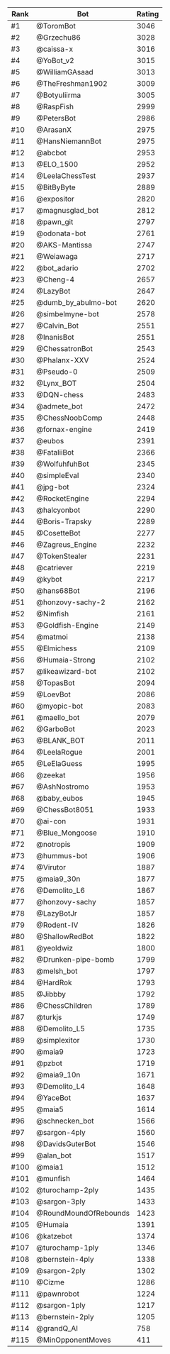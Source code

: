 Rank|Bot|Rating
---|---|---
#1|@ToromBot|3046
#2|@Grzechu86|3028
#3|@caissa-x|3016
#4|@YoBot_v2|3015
#5|@WilliamGAsaad|3013
#6|@TheFreshman1902|3009
#7|@Botyuliirma|3005
#8|@RaspFish|2999
#9|@PetersBot|2986
#10|@ArasanX|2975
#11|@HansNiemannBot|2975
#12|@abcbot|2953
#13|@ELO_1500|2952
#14|@LeelaChessTest|2937
#15|@BitByByte|2889
#16|@expositor|2820
#17|@magnusglad_bot|2812
#18|@pawn_git|2797
#19|@odonata-bot|2761
#20|@AKS-Mantissa|2747
#21|@Weiawaga|2717
#22|@bot_adario|2702
#23|@Cheng-4|2657
#24|@LazyBot|2647
#25|@dumb_by_abulmo-bot|2620
#26|@simbelmyne-bot|2578
#27|@Calvin_Bot|2551
#28|@InanisBot|2551
#29|@ChessatronBot|2543
#30|@Phalanx-XXV|2524
#31|@Pseudo-0|2509
#32|@Lynx_BOT|2504
#33|@DQN-chess|2483
#34|@admete_bot|2472
#35|@ChessNoobComp|2448
#36|@fornax-engine|2419
#37|@eubos|2391
#38|@FataliiBot|2366
#39|@WolfuhfuhBot|2345
#40|@simpleEval|2340
#41|@jpg-bot|2324
#42|@RocketEngine|2294
#43|@halcyonbot|2290
#44|@Boris-Trapsky|2289
#45|@CosetteBot|2277
#46|@Zagreus_Engine|2232
#47|@TokenStealer|2231
#48|@catriever|2219
#49|@kybot|2217
#50|@hans68Bot|2196
#51|@honzovy-sachy-2|2162
#52|@Nimfish|2161
#53|@Goldfish-Engine|2149
#54|@matmoi|2138
#55|@Elmichess|2109
#56|@Humaia-Strong|2102
#57|@likeawizard-bot|2102
#58|@TopasBot|2094
#59|@LoevBot|2086
#60|@myopic-bot|2083
#61|@maello_bot|2079
#62|@GarboBot|2023
#63|@BLANK_BOT|2011
#64|@LeelaRogue|2001
#65|@LeElaGuess|1995
#66|@zeekat|1956
#67|@AshNostromo|1953
#68|@baby_eubos|1945
#69|@ChessBot8051|1933
#70|@ai-con|1931
#71|@Blue_Mongoose|1910
#72|@notropis|1909
#73|@hummus-bot|1906
#74|@Virutor|1887
#75|@maia9_30n|1877
#76|@Demolito_L6|1867
#77|@honzovy-sachy|1857
#78|@LazyBotJr|1857
#79|@Rodent-IV|1826
#80|@ShallowRedBot|1822
#81|@yeoldwiz|1800
#82|@Drunken-pipe-bomb|1799
#83|@melsh_bot|1797
#84|@HardRok|1793
#85|@Jibbby|1792
#86|@ChessChildren|1789
#87|@turkjs|1749
#88|@Demolito_L5|1735
#89|@simplexitor|1730
#90|@maia9|1723
#91|@pzbot|1719
#92|@maia9_10n|1671
#93|@Demolito_L4|1648
#94|@YaceBot|1637
#95|@maia5|1614
#96|@schnecken_bot|1566
#97|@sargon-4ply|1560
#98|@DavidsGuterBot|1546
#99|@alan_bot|1517
#100|@maia1|1512
#101|@munfish|1464
#102|@turochamp-2ply|1435
#103|@sargon-3ply|1433
#104|@RoundMoundOfRebounds|1423
#105|@Humaia|1391
#106|@katzebot|1374
#107|@turochamp-1ply|1346
#108|@bernstein-4ply|1338
#109|@sargon-2ply|1302
#110|@Cizme|1286
#111|@pawnrobot|1224
#112|@sargon-1ply|1217
#113|@bernstein-2ply|1205
#114|@grandQ_AI|758
#115|@MinOpponentMoves|411
